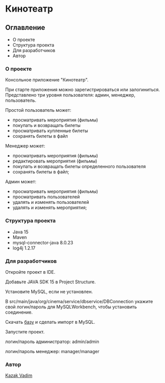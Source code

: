 # Кинотеатр

## Оглавление

- О проекте
- Структура проекта
- Для разработчиков
- Автор

### О проекте

Консольное приложение "Кинотеатр". 

При старте приложения можно зарегистрироваться или залогиниться. Представлено три уровня пользователя: админ, менеджер, пользователь.

Простой пользователь может:
- просматривать мероприятия (фильмы) 
- покупать и возвращать билеты
- просматривать купленные билеты
- сохранять билеты в файл

Менеджер может:
- просматривать мероприятия (фильмы) 
- редактировать мероприятия (фильмы)
- покупать и возвращать билеты определенного пользователя
- сохранять билеты в файл;

Админ может:
- просматривать мероприятия (фильмы) 
- просматривать пользователей
- удалять и изменять пользователей 
- удалять и изменять мероприятия;

### Структура проекта
- Java 15
- Maven 
- mysql-connector-java 8.0.23
- log4j 1.2.17

### Для разработчиков
Откройте проект в IDE.

Добавьте JAVA SDK 15 в Project Structure.

Установите MySQL, если не установлен.

В src/main/java/org/cinema/service/dbservice/DBConnection укажите свой логин/пароль для MySQLWorkbench, чтобы установить соединение.

Скачать [базу](https://drive.google.com/file/d/1D6ucqAJfd4t2G2trSacLjVfGu9Bj2RZt/view?usp=sharing) и сделать импорт в MySQL.

Запустите проект.

логин/пароль администратор: admin/admin

логин/пароль менеджер: manager/manager

### Автор

[Kazak Vadim](https://github.com/1kazakvadim)
